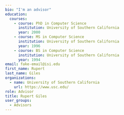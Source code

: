 ```yaml
---
bio: "I'm an advisor"
education:
  courses:
    - course: PhD in Computer Science
      institution: University of Southern California
      year: 2000
    - course: MS in Computer Science
      institution: University of Southern California
      year: 1996
    - course: BS in Computer Science
      institution: University of Southern California
      year: 1994
email: fake-email@isi.edu
first_name: Rupert
last_name: Giles
organizations:
  - name: University of Southern California
    url: https://www.usc.edu/
role: Advisor
title: Rupert Giles
user_groups:
  - Advisors
---
```

